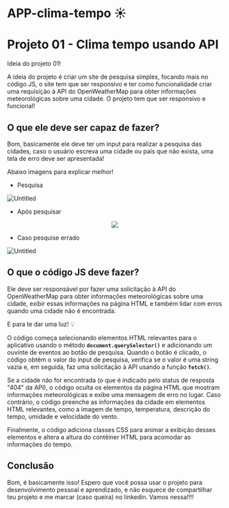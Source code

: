 # APP-clima-tempo ☀

# Projeto 01 - Clima tempo usando API

Ideia do projeto 01!

A ideia do projeto é criar um site de pesquisa simples, focando mais no código JS, o site tem que ser responsivo e ter como funcionalidade criar uma requisição à API do OpenWeatherMap para obter informações meteorológicas sobre uma cidade. O projeto tem que ser responsivo e funcional! 

## O que ele deve ser capaz de fazer?

Bom, basicamente ele deve ter um input para realizar a pesquisa das cidades, caso o usuário escreva uma cidade ou país que não exista, uma tela de erro deve ser apresentada! 

Abaixo imagens para explicar melhor!

- Pesquisa

![Untitled](https://s3-us-west-2.amazonaws.com/secure.notion-static.com/52bb7c73-e03a-4e0a-9e7d-a9fb3db18ce1/Untitled.png)

- Após pesquisar

<p align="center">
  <img src="https://s3-us-west-2.amazonaws.com/secure.notion-static.com/f814cce4-48c6-48a5-86b0-789a654cadf1/Untitled.png"/>
</p>

- Caso pesquise errado

![Untitled](https://s3-us-west-2.amazonaws.com/secure.notion-static.com/060d8951-3021-44ef-a59b-1bc656b5e57d/Untitled.png)

## O que o código JS deve fazer?

Ele deve ser responsável por fazer uma solicitação à API do OpenWeatherMap para obter informações meteorológicas sobre uma cidade, exibir essas informações na página HTML e também lidar com erros quando uma cidade não é encontrada.

E para te dar uma luz! 💡

O código começa selecionando elementos HTML relevantes para o aplicativo usando o método **`document.querySelector()`** e adicionando um ouvinte de eventos ao botão de pesquisa. Quando o botão é clicado, o código obtém o valor do input de pesquisa, verifica se o valor é uma string vazia e, em seguida, faz uma solicitação à API usando a função **`fetch()`**.

Se a cidade não for encontrada (o que é indicado pelo status de resposta "404" da API), o código oculta os elementos da página HTML que mostram informações meteorológicas e exibe uma mensagem de erro no lugar. Caso contrário, o código preenche as informações da cidade em elementos HTML relevantes, como a imagem de tempo, temperatura, descrição do tempo, umidade e velocidade do vento.

Finalmente, o código adiciona classes CSS para animar a exibição desses elementos e altera a altura do contêiner HTML para acomodar as informações do tempo.

## Conclusão

Bom, é basicamente isso! Espero que você possa usar o projeto para desenvolvimento pessoal e aprendizado, e não esquece de compartilhar teu projeto e me marcar (caso queira) no linkedin. Vamos nessa!!!!

